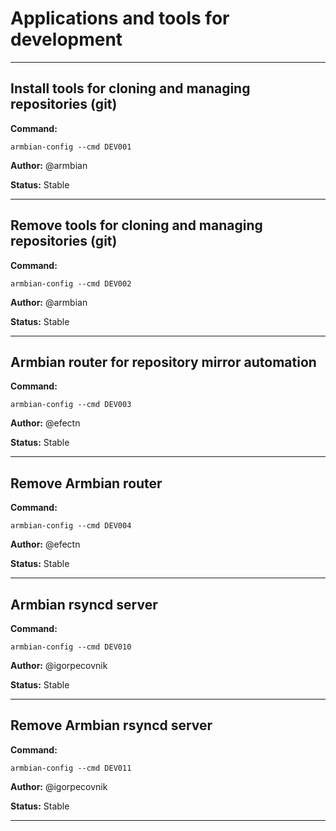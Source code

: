 # Applications and tools for development


***

## Install tools for cloning and managing repositories (git)
**Command:** 
~~~
armbian-config --cmd DEV001
~~~

**Author:** @armbian

**Status:** Stable



***

## Remove tools for cloning and managing repositories (git)
**Command:** 
~~~
armbian-config --cmd DEV002
~~~

**Author:** @armbian

**Status:** Stable



***

## Armbian router for repository mirror automation
**Command:** 
~~~
armbian-config --cmd DEV003
~~~

**Author:** @efectn

**Status:** Stable



***

## Remove Armbian router
**Command:** 
~~~
armbian-config --cmd DEV004
~~~

**Author:** @efectn

**Status:** Stable



***

## Armbian rsyncd server
**Command:** 
~~~
armbian-config --cmd DEV010
~~~

**Author:** @igorpecovnik

**Status:** Stable



***

## Remove Armbian rsyncd server
**Command:** 
~~~
armbian-config --cmd DEV011
~~~

**Author:** @igorpecovnik

**Status:** Stable



***

